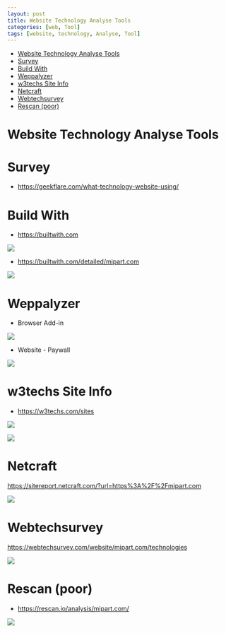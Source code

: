 ```yaml
---
layout: post
title: Website Technology Analyse Tools
categories: [web, Tool]
tags: [website, technology, Analyse, Tool]
---
```

- [Website Technology Analyse Tools](#website-technology-analyse-tools)
- [Survey](#survey)
- [Build With](#build-with)
- [Weppalyzer](#weppalyzer)
- [w3techs Site Info](#w3techs-site-info)
- [Netcraft](#netcraft)
- [Webtechsurvey](#webtechsurvey)
- [Rescan (poor)](#rescan-poor)


# Website Technology Analyse Tools

# Survey 
- <https://geekflare.com/what-technology-website-using/>

# Build With 
- <https://builtwith.com>

![](../pics/2022-09-30-website-analyse_image_1.png)  

- <https://builtwith.com/detailed/mipart.com>

![](../pics/2022-09-30-website-analyse_image_2.png)  

# Weppalyzer 

- Browser Add-in

![](../pics/2022-09-30-website-analyse_image_3.png)  

- Website - Paywall 

![](../pics/2022-09-30-website-analyse_image_4.png)  

# w3techs Site Info 

- <https://w3techs.com/sites>

![](../pics/2022-09-30-website-analyse_image_5.png)  

![](../pics/2022-09-30-website-analyse_image_6.png)  

# Netcraft 

<https://sitereport.netcraft.com/?url=https%3A%2F%2Fmipart.com>

![](../pics/2022-09-30-website-analyse_image_7.png)  

# Webtechsurvey

<https://webtechsurvey.com/website/mipart.com/technologies>

![](../pics/2022-09-30-website-analyse_image_8.png)  

# Rescan (poor)
- <https://rescan.io/analysis/mipart.com/>
  
![](../pics/2022-09-30-website-analyse_image_9.png)  
